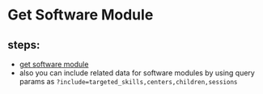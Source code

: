 # Get Software Module

## steps:

- [get software module](https://documenter.getpostman.com/view/12318086/2sA3Bt3pg1#6603756f-82a9-40a8-9e87-b79a4e25f191)
- also you can include related data for software modules by using query params as `?include=targeted_skills,centers,children,sessions`
